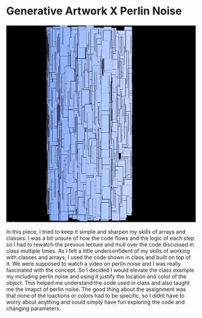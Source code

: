 # Generative Artwork X Perlin Noise
![](perlin.jpg)

In this piece, I tried to keep it simple and sharpen my skills of arrays and classes. I was a bit unsure of how the code flows and the logic of each step so I had to rewatch the prevous lecture and mull over the code discussed in class multiple times. As I felt a little underconfident of my skills of working with classes and arrays, I used the code shown in class and built on top of it. We were supposed to watch a video on perlin noise and I was really fascinated with the concept. So I decided I would elevate the class example my including perlin noise and using it justify the location and color of the object. This helped me understand the code used in class and also taught me the imapct of perlin noise. The good thing about the assignment was that none of the loactions or colors had to be specific, so I didnt have to worry about anything and could simply have fun exploring the code and changing parameters.

